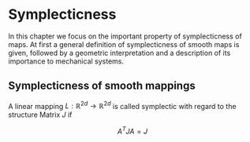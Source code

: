 # Symplecticness
In this chapter we focus on the important property of symplecticness of maps.
At first a general definition of symplecticness of smooth maps is given, followed by a geometric interpretation and a description of its importance to mechanical systems.

## Symplecticness of smooth mappings
A linear mapping $L: \mathbb{R}^{2d} \rightarrow \mathbb{R}^{2d}$ is called symplectic with regard to the structure Matrix $J$ if

$$
A^{T}JA = J 
$$



